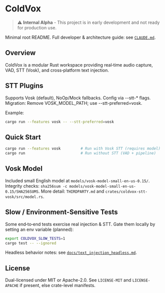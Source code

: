 # ColdVox

> ⚠️ **Internal Alpha** - This project is in early development and not ready for production use.

Minimal root README. Full developer & architecture guide: see [`CLAUDE.md`](CLAUDE.md).

## Overview
ColdVox is a modular Rust workspace providing real‑time audio capture, VAD, STT (Vosk), and cross‑platform text injection.

## STT Plugins
Supports Vosk (default), NoOp/Mock fallbacks. Config via --stt-* flags. Migration: Remove VOSK_MODEL_PATH; use --stt-preferred=vosk.

Example:
```bash
cargo run --features vosk -- --stt-preferred=vosk
```

## Quick Start
```bash
cargo run --features vosk         # Run with Vosk STT (requires model)
cargo run                         # Run without STT (VAD + pipeline)
```

## Vosk Model
Included small English model at `models/vosk-model-small-en-us-0.15/`.
Integrity checks: `sha256sum -c models/vosk-model-small-en-us-0.15/SHA256SUMS`.
More detail: `THIRDPARTY.md` and `crates/coldvox-stt-vosk/src/model.rs`.

## Slow / Environment-Sensitive Tests
Some end‑to‑end tests exercise real injection & STT. Gate them locally by setting an env variable (planned):
```bash
export COLDVOX_SLOW_TESTS=1
cargo test -- --ignored
```
Headless behavior notes: see [`docs/text_injection_headless.md`](docs/text_injection_headless.md).

## License
Dual-licensed under MIT or Apache-2.0. See `LICENSE-MIT` and `LICENSE-APACHE` if present, else crate-level manifests.
